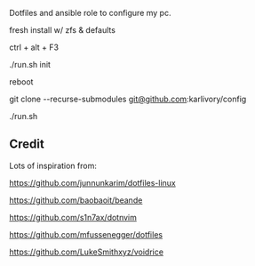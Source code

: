 Dotfiles and ansible role to configure my pc.

fresh install w/ zfs & defaults

ctrl + alt + F3

./run.sh init

reboot

git clone --recurse-submodules git@github.com:karlivory/config

./run.sh


Credit
------------------
Lots of inspiration from:

https://github.com/junnunkarim/dotfiles-linux

https://github.com/baobaoit/beande

https://github.com/s1n7ax/dotnvim

https://github.com/mfussenegger/dotfiles

https://github.com/LukeSmithxyz/voidrice

